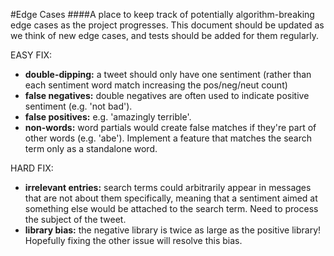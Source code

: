 #Edge Cases
####A place to keep track of potentially algorithm-breaking edge cases as the project progresses. This document should be updated as we think of new edge cases, and tests should be added for them regularly.

EASY FIX:

- <b>double-dipping:</b> a tweet should only have one sentiment (rather than each sentiment word match increasing the pos/neg/neut count)
- <b>false negatives:</b> double negatives are often used to indicate positive sentiment (e.g. 'not bad').
- <b>false positives:</b> e.g. 'amazingly terrible'.
- <b>non-words:</b> word partials would create false matches if they're part of other words (e.g. 'abe'). Implement a feature that matches the search term only as a standalone word.


HARD FIX:

- <b>irrelevant entries:</b> search terms could arbitrarily appear in messages that are not about them specifically, meaning that a sentiment aimed at something else would be attached to the search term. Need to process the subject of the tweet.
- <b>library bias:</b> the negative library is twice as large as the positive library! Hopefully fixing the other issue will resolve this bias.
